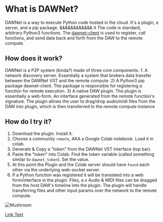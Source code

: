 # What is DAWNet?

DAWNet is a way to execute Python code hosted in the cloud.  It's a plugin, a server, and a pip package. &&&&&&&&&&&& It    The code is standard, arbitrary Python3 functions.  The [dawnet-client](/client/) is used to register, call functions, and send data back and forth from the DAW to the remote compute.  

## How does it work?

DAWNet is a P2P system (kinda?) made of three core components. 1. A network discovery server.  Essentially a system that brokers data transfer between the DAWNet VST and the remote compute.  2) A Python3 pip package dawnet-client. The package is responsible for registering a function for remote execution.  3)  A native DAW plugin.  The plugin is essentially a web-form.  An interface generated from the remote function's signature.  The plugin allows the user to drag/drop audio/midi files from the DAW into plugin, which is then transferred to the remote compute instance  

## How do I try it?
  
1. Download the plugin. Install it.
2. Choose a community `remote`, AKA a Google Colab notebook. Load it in colab.    
3. Generate & Copy a "token" from the DAWNet VST interface (top bar).  
4. Paste the "token" into Colab.  Find the token variable (called something similar to `dawnet_token`).  Set the value.
5. At this point the Plugin and the Colab server should have `found` each other via the underlying web-socket server.
6. If a Python function was registered it will be translated into a web form/interface in the plugin.  Files, e.x Audio & MIDI files can be dragged from the host DAW's timeline into the plugin.  The plugin will handle transferring files and other input params over the network to the remote compute.    

![Mushroom](/mush_one.png)


[Link Text](https://storage.googleapis.com/docs-assets/dawnet-logo.png)